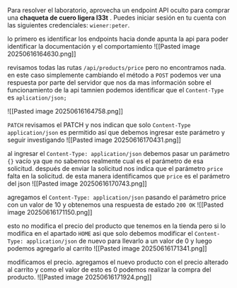 Para resolver el laboratorio, aprovecha un endpoint API oculto para comprar una **chaqueta de cuero ligera l33t** . Puedes iniciar sesión en tu cuenta con las siguientes credenciales: `wiener:peter`.

lo primero es identificar los endpoints hacia donde apunta la api para poder identificar la documentación y el comportamiento
![[Pasted image 20250616164630.png]]

revisamos todas las rutas `/api/products/price` pero no encontramos nada. en este caso simplemente cambiando el método a `POST` podemos ver una respuesta por parte del servidor que nos da mas información sobre el funcionamiento de la api tamnien podemos identificar que el `Content-Type` es `aplication/json;` 

![[Pasted image 20250616164758.png]]

`PATCH`
revisamos el PATCH y nos indican que solo `Content-Type application/json` es permitido así que debemos ingresar este parámetro y seguir investigando
![[Pasted image 20250616170431.png]]

al ingresar el `Content-Type: application/json` debemos pasar un parámetro `{}` vacío ya que no sabemos realmente cual es el parámetro de esa solicitud. después de enviar la solicitud nos indica que el parámetro `price` falta en la solicitud. de esta manera identificamos que `price` es el parámetro del json
![[Pasted image 20250616170743.png]]

agregamos el `Content-Type: application/json` pasando el parámetro price con un valor de 10 y obtenemos una respuesta de estado `200 OK` 
![[Pasted image 20250616171150.png]]

esto no modifica el precio del producto que tenemos en la tienda pero si lo modifica en el apartado `HOME` asi que solo debemos modificar el `Content-Type: application/json` de nuevo para llevarlo a un valor de 0 y luego podemos agregarlo al carrito
![[Pasted image 20250616171341.png]]

modificamos el precio. agregamos el nuevo producto con el precio alterado al carrito y como el valor de esto es 0 podemos realizar la compra del producto.
![[Pasted image 20250616171924.png]]

